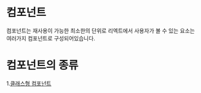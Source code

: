 # 컴포넌트

컴포넌트는 재사용이 가능한 최소한의 단위로 리엑트에서 사용자가 볼 수 있는 요소는 여러가지 컴포넌트로 구성되어있습니다. 

# 컴포넌트의 종류
1.[클래스형 컴포넌트](https://github.com/jhoon12/React/blob/master/%EC%BB%B4%ED%8F%AC%EB%84%8C%ED%8A%B8/component/src/classComponent.js)

